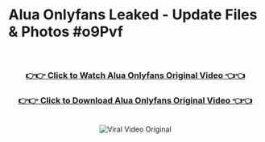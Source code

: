 # Alua Onlyfans Leaked - Update Files & Photos #o9Pvf


<br>
<div align="center">
<h3><a href="https://links2leaks.com/alua" rel="nofollow">👉👉 Click to Watch Alua Onlyfans Original Video 👈👈</a></h3>
<h3><a href="https://links2leaks.com/alua" rel="nofollow">👉👉 Click to Download Alua Onlyfans Original Video 👈👈</a></h3>
<br>
<a href="https://links2leaks.com/alua" rel="nofollow"><img src="https://i.ibb.co/Gkj2r4b/banner.png" alt="Viral Video Original" style="max-width: 100%; display: inline-block;" data-target="animated-image.originalImage"></a>
</div>